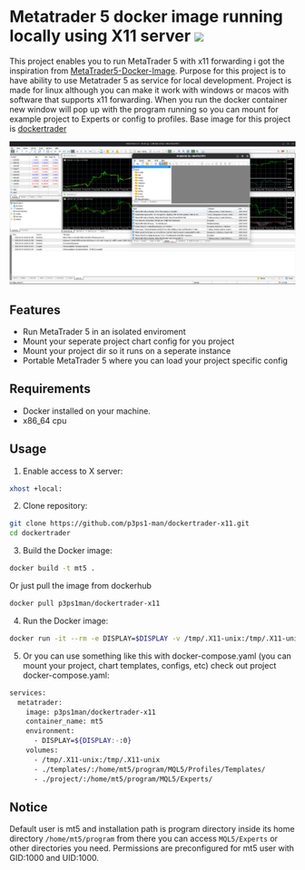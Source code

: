 # Metatrader 5 docker image running locally using X11 server [![](https://img.shields.io/docker/pulls/p3ps1man/dockertrader-x11)](https://hub.docker.com/r/p3ps1man/dockertrader-x11)

This project enables you to run MetaTrader 5 with x11 forwarding i got the inspiration from [MetaTrader5-Docker-Image](https://github.com/gmag11/MetaTrader5-Docker-Image). Purpose for this project is to have ability to use Metatrader 5 as service for local development. Project is made for linux although you can make it work with windows or macos with software that supports x11 forwarding. When you run the docker container new window will pop up with the program running so you can mount for example project to Experts or config to profiles.
Base image for this project is [dockertrader](https://github.com/p3ps1-man/dockertrader)

![](/screenshots/program.png)

## Features

- Run MetaTrader 5 in an isolated enviroment
- Mount your seperate project chart config for you project
- Mount your project dir so it runs on a seperate instance
- Portable MetaTrader 5 where you can load your project specific config

## Requirements

- Docker installed on your machine.
- x86_64 cpu

## Usage

1. Enable access to X server:
```bash
xhost +local:
```

2. Clone repository:
```bash
git clone https://github.com/p3ps1-man/dockertrader-x11.git
cd dockertrader
```


3. Build the Docker image:
```bash
docker build -t mt5 .
```
Or just pull the image from dockerhub
```bash
docker pull p3ps1man/dockertrader-x11
```

4. Run the Docker image:
```bash
docker run -it --rm -e DISPLAY=$DISPLAY -v /tmp/.X11-unix:/tmp/.X11-unix p3ps1man/dockertrader-x11
```

5. Or you can use something like this with docker-compose.yaml (you can mount your project, chart templates, configs, etc) check out project docker-compose.yaml:
```bash
services:
  metatrader:
    image: p3ps1man/dockertrader-x11
    container_name: mt5
    environment:
      - DISPLAY=${DISPLAY:-:0}
    volumes:
      - /tmp/.X11-unix:/tmp/.X11-unix
      - ./templates/:/home/mt5/program/MQL5/Profiles/Templates/
      - ./project/:/home/mt5/program/MQL5/Experts/
```

## Notice

Default user is mt5 and installation path is program directory inside its home directory ```/home/mt5/program``` from there you can access ```MQL5/Experts``` or other directories you need. Permissions are preconfigured for mt5 user with GID:1000 and UID:1000.


